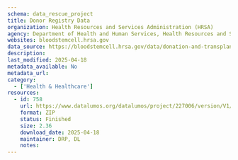 ```yaml
---
schema: data_rescue_project 
title: Donor Registry Data
organization: Health Resources and Services Administration (HRSA)
agency: Department of Health and Human Services, Health Resources and Services Administration
websites: bloodstemcell.hrsa.gov
data_source: https://bloodstemcell.hrsa.gov/data/donation-and-transplantation-statistics/donor-registry-data
description: 
last_modified: 2025-04-18
metadata_available: No
metadata_url: 
category:
  - ['Health & Healthcare'] 
resources:
  - id: 758
    url: https://www.datalumos.org/datalumos/project/227006/version/V1/view
    format: ZIP
    status: Finished
    size: 2.36
    download_date: 2025-04-18
    maintainer: DRP, DL
    notes: 
---
```

